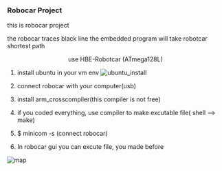 ### Robocar Project

<oi>
  <ui>this is robocar project</ui>
  
  <ui>the robocar traces black line</ui>
  <ui>the embedded program will take robotcar shortest path</ui>
  
</oi>
<center>
  use HBE-Robotcar (ATmega128L)
</center>
  
  1. install ubuntu in your vm env
  ![ubuntu_install](https://user-images.githubusercontent.com/31195584/46196785-ef02dc00-c342-11e8-9d32-9886308e94e4.jpeg)

  2. connect robocar with your computer(usb)
  3. install arm_crosscompiler(this compiler is not free)
  4. if you coded everything, use compiler to make excutable file( shell --> make)
  5. $ minicom -s (connect robocar)
  6. In robocar gui you can excute file, you made before



![map](https://user-images.githubusercontent.com/31195584/46196743-db577580-c342-11e8-9974-7404db6515e6.jpeg)